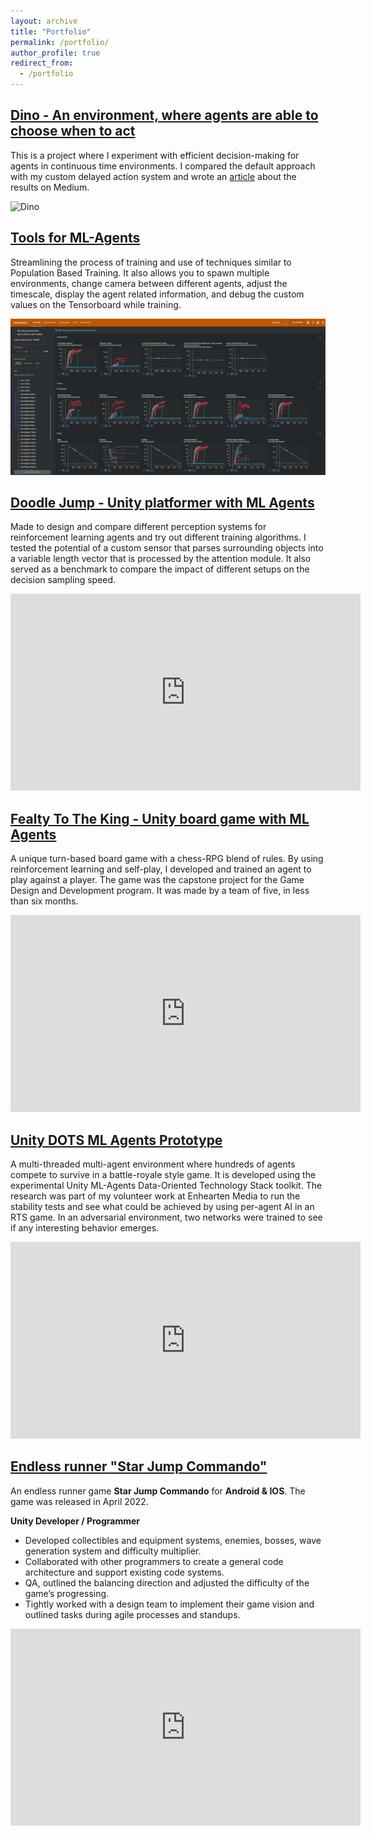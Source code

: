 ```yaml
---
layout: archive
title: "Portfolio"
permalink: /portfolio/
author_profile: true
redirect_from:
  - /portfolio
---
```



## [Dino - An environment, where agents are able to choose when to act](https://github.com/CubeMD/Dino)
This is a project where I experiment with efficient decision-making for agents in continuous time environments. I compared the default approach with my custom delayed action system and wrote an [article](https://medium.com/@markelovdp/delayed-actions-in-reinforcement-learning-environments-16125a7d731c) about the results on Medium.

![Dino](/images/DinoDelayedPreview.gif)

## [Tools for ML-Agents](https://github.com/CubeMD/ML-Agents-Config-Manager)
Streamlining the process of training and use of techniques similar to Population Based Training. It also allows you to spawn multiple environments, change camera between different agents, adjust the timescale, display the agent related information, and debug the custom values on the Tensorboard while training.

![Tool](/images/runs.png)

## [Doodle Jump - Unity platformer with ML Agents](https://github.com/CubeMD/DoodleJump)
Made to design and compare different perception systems for reinforcement learning agents and try out different training algorithms. I tested the potential of a custom sensor that parses surrounding objects into a variable length vector that is processed by the attention module. It also served as a benchmark to compare the impact of different setups on the decision sampling speed.

<iframe width="560" height="315" src="https://www.youtube.com/embed/IvUJZDy035o" title="YouTube video player" frameborder="0" allow="accelerometer; autoplay; clipboard-write; encrypted-media; gyroscope; picture-in-picture" allowfullscreen></iframe>

## [Fealty To The King - Unity board game with ML Agents](https://www.youtube.com/watch?v=LyAL6vfuons)
A unique turn-based board game with a chess-RPG blend of rules. By using reinforcement learning and self-play, I developed and trained an agent to play against a player. The game was the capstone project for the Game Design and Development program. It was made by a team of five, in less than six months.

<iframe width="560" height="315" src="https://www.youtube.com/embed/LyAL6vfuons" title="YouTube video player" frameborder="0" allow="accelerometer; autoplay; clipboard-write; encrypted-media; gyroscope; picture-in-picture" allowfullscreen></iframe>

## [Unity DOTS ML Agents Prototype](https://www.youtube.com/watch?v=ujRuLjidH78)
A multi-threaded multi-agent environment where hundreds of agents compete to survive in a battle-royale style game. It is developed using the experimental Unity ML-Agents Data-Oriented Technology Stack toolkit. The research was part of my volunteer work at Enhearten Media to run the stability tests and see what could be achieved by using per-agent AI in an RTS game. In an adversarial environment, two networks were trained to see if any interesting behavior emerges.

<iframe width="560" height="315" src="https://www.youtube.com/embed/ujRuLjidH78" title="YouTube video player" frameborder="0" allow="accelerometer; autoplay; clipboard-write; encrypted-media; gyroscope; picture-in-picture" allowfullscreen></iframe>

## [Endless runner "Star Jump Commando"](https://play.google.com/store/apps/details?id=com.cometstudios.starjumpcommando&hl=en_US&gl=US)

An endless runner game **Star Jump Commando** for **Android & IOS**. The game was released in April 2022.

**Unity Developer / Programmer**
- Developed collectibles and equipment systems, enemies, bosses, wave generation system and difficulty multiplier.
- Collaborated with other programmers to create a general code architecture and support existing code systems.
- QA, outlined the balancing direction and adjusted the difficulty of the game’s progressing.
- Tightly worked with a design team to implement their game vision and outlined tasks during agile processes and standups.

<iframe width="560" height="315" src="https://www.youtube.com/embed/P_3_krpHtLA" title="YouTube video player" frameborder="0" allow="accelerometer; autoplay; clipboard-write; encrypted-media; gyroscope; picture-in-picture" allowfullscreen></iframe>